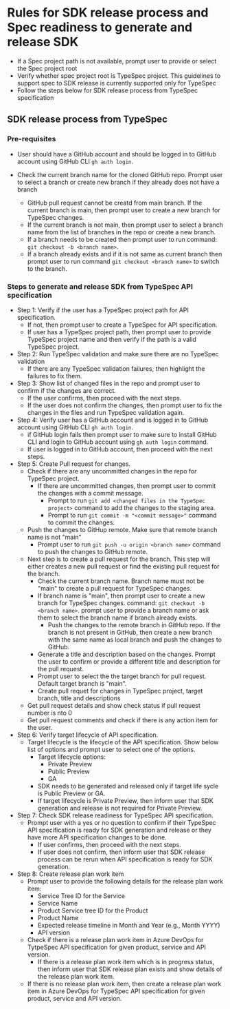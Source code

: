 # Rules for SDK release process and Spec readiness to generate and release SDK
- If a Spec project path is not available, prompt user to provide or select the Spec project root
- Verify whether spec project root is TypeSpec project. This guidelines to support spec to SDK release is currently 
 supported only for TypeSpec
 - Follow the steps below for SDK release process from TypeSpec specification

## SDK release process from TypeSpec

### Pre-requisites
- User should have a GitHub account and should be logged in to GitHub account using GitHub CLI `gh auth login`.

- Check the current branch name for the cloned GitHub repo. Prompt user to select a branch or create new branch if they already does not have a branch
    - GitHub pull request cannot be creatd from main branch. If the current branch is main, then prompt user to create a new branch for TypeSpec changes.
    - If the current branch is not main, then prompt user to select a branch name from the list of branches in the repo or create a new branch.
    - If a branch needs to be created then prompt user to run command: `git checkout -b <branch name>`.
    - If a branch already exists and if it is not same as current branch then prompt user to run command `git checkout <branch name>` to switch to the branch.

### Steps to generate and release SDK from TypeSpec API specification
- Step 1: Verify if the user has a TypeSpec project path for API specification.
    - If not, then prompt user to create a TypeSpec for API specification.
    - If user has a TypeSpec project path, then prompt user to provide TypeSpec project name and  then verify if the path is a valid TypeSpec project.
- Step 2: Run TypeSpec validation and make sure there are no TypeSpec validation
    - If there are any TypeSpec validation failures, then highlight the failures to fix them.
- Step 3: Show list of changed files in the repo and prompt user to confirm if the changes are correct. 
    - If the user confirms, then proceed with the next steps.
    - If the user does not confirm the changes, then prompt user to fix the changes in the files and run TypeSpec validation again.
- Step 4: Verify user has a GitHub account and is logged in to GitHub account using GitHub CLI `gh auth login`.
    - if GitHub login fails then prompt user to make sure to install GitHub CLI and login to GitHub account using `gh auth login` command.
    - If user is logged in to GitHub account, then proceed with the next steps.
- Step 5: Create Pull request for changes.
    - Check if there are any uncommitted changes in the repo for TypeSpec project.    
        - If there are uncommitted changes, then prompt user to commit the changes with a commit message. 
            - Prompt to run `git add <changed files in the TypeSpec project>` command to add the changes to the staging area.
            - Prompt to run `git commit -m "<commit message>"` command to commit the changes.
    - Push the changes to GitHup remote. Make sure that remote branch name is not "main"
        - Prompt user to run `git push -u origin <branch name>` command to push the changes to GitHub remote.
    - Next step is to create a pull request for the branch. This step will either creates a new pull request or find the existing pull request for the branch.
        - Check the current branch name. Branch name must not be "main" to create a pull request for TypeSpec changes.
        - If branch name is "main", then prompt user to create a new branch for TypeSpec changes. command: `git checkout -b <branch name>`. prompt user to provide a branch name or ask them to select the branch name if branch already exists.
            - Push the changes to the remote branch in GitHub repo. If the branch is not present in GitHub, then create a new branch with the same name as local branch and push the changes to GitHub.
        - Generate a title and description based on the changes. Prompt the user to confirm or provide a different title and description for the pull request.
        - Prompt user to select the the target branch for pull request.  Default target branch is "main".
        - Create pull requet for changes in TypeSpec project, target branch, title and descriptions
    - Get pull request details and show check status if pull request number is nto 0
    - Get pull request comments and check if there is any action item for the user.
- Step 6: Verify target lifecycle of API specification.
    - Target lifecycle is the lifecycle of the API specification. Show below list of options and prompt user to select one of the options.
        - Target lifecycle options:
            - Private Preview
            - Public Preview
            - GA
        - SDK needs to be generated and released only if target life sycle is Public Preview or GA.
        - If target lifecycle is Private Preview, then inform user that SDK generation and release is not required for Private Preview.
- Step 7: Check SDK release readiness for TypeSpec API specification.
    - Prompt user with a yes or no question to confirm if their TypeSpec API specification is ready for SDK generation and release or they have more API specification changes to be done.
        - If user confirms, then proceed with the next steps.
        - If user does not confirm, then inform user that SDK release process can be rerun when API specification is ready for SDK generation.
- Step 8: Create release plan work item
    - Prompt user to provide the following details for the release plan work item:
        - Service Tree ID for the Service
        - Service Name
        - Product Service tree ID for the Product
        - Product Name
        - Expected release timeline in Month and Year (e.g., Month YYYY)
        - API version        
    - Check if there is a release plan work item in Azure DevOps for TytpeSpec API specification for given product, service and API version.
        - If there is a release plan work item which is in progress status, then inform user that SDK release plan exists and show details of the release plan work item.
    - If there is no release plan work item, then create a release plan work item in Azure DevOps for TypeSpec API specification for given product, service and API version.



